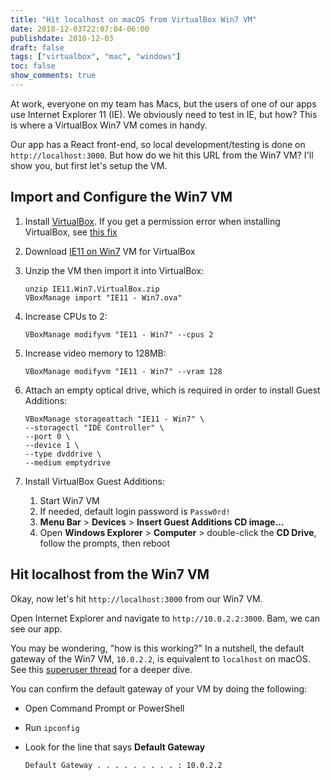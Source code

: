 ```yaml
---
title: "Hit localhost on macOS from VirtualBox Win7 VM"
date: 2018-12-03T22:07:04-06:00
publishdate: 2018-12-03
draft: false
tags: ["virtualbox", "mac", "windows"]
toc: false
show_comments: true
---
```


At work, everyone on my team has Macs, but the users of one of our apps use Internet Explorer 11 (IE). We obviously need to test in IE, but how? This is where a VirtualBox Win7 VM comes in handy. 

Our app has a React front-end, so local development/testing is done on `http://localhost:3000`. But how do we hit this URL from the Win7 VM? I'll show you, but first let's setup the VM. 

## Import and Configure the Win7 VM

1. Install [VirtualBox](https://www.virtualbox.org/wiki/Downloads). If you get a permission error when installing VirtualBox, see [this fix](https://stackoverflow.com/a/46549654)
1. Download [IE11 on Win7](https://developer.microsoft.com/en-us/microsoft-edge/tools/vms/) VM for VirtualBox
1. Unzip the VM then import it into VirtualBox:

    ```
    unzip IE11.Win7.VirtualBox.zip
    VBoxManage import "IE11 - Win7.ova"
    ```

1. Increase CPUs to 2:

    ```
    VBoxManage modifyvm "IE11 - Win7" --cpus 2
    ```

1. Increase video memory to 128MB:

    ```
    VBoxManage modifyvm "IE11 - Win7" --vram 128
    ```

1. Attach an empty optical drive, which is required in order to install Guest Additions:

    ```
    VBoxManage storageattach "IE11 - Win7" \
    --storagectl "IDE Controller" \
    --port 0 \
    --device 1 \
    --type dvddrive \
    --medium emptydrive
    ```

1. Install VirtualBox Guest Additions:
    1. Start Win7 VM
    1. If needed, default login password is `Passw0rd!`
    1. **Menu Bar** > **Devices** > **Insert Guest Additions CD image...**
    1. Open **Windows Explorer** > **Computer** > double-click the **CD Drive**, follow the prompts, then reboot

## Hit localhost from the Win7 VM

Okay, now let's hit `http://localhost:3000` from our Win7 VM.

Open Internet Explorer and navigate to `http://10.0.2.2:3000`. Bam, we can see our app. 

You may be wondering, "how is this working?" In a nutshell, the default gateway of the Win7 VM, `10.0.2.2`, is equivalent to `localhost` on macOS. See this [superuser thread](https://superuser.com/a/310745) for a deeper dive.

You can confirm the default gateway of your VM by doing the following:

- Open Command Prompt or PowerShell
- Run `ipconfig`
- Look for the line that says **Default Gateway**

    ```
    Default Gateway . . . . . . . . . : 10.0.2.2
    ```
